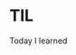 # TIL

Today I learned          
                                
      
  
   

  
  
  
    
    
       

                

   
